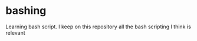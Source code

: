 # bashing
Learning bash script. I keep on this repository all the bash scripting I think is relevant
